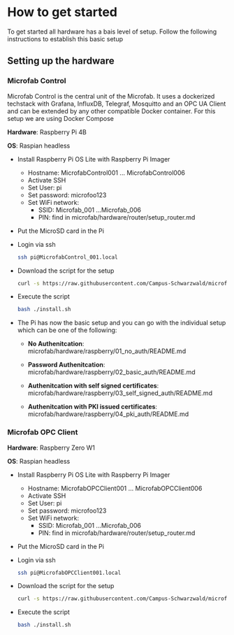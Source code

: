 # How to get started

To get started all hardware has a bais level of setup. 
Follow the following instructions to establish this basic setup

## Setting up the hardware

### Microfab Control

Microfab Control is the central unit of the Microfab. It uses a dockerized techstack with Grafana, InfluxDB, Telegraf, Mosquitto and an OPC UA Client and can be extended by any other compatible Docker container. For this setup we are using Docker Compose

**Hardware**: Raspberry Pi 4B

**OS**: Raspian headless

- Install Raspberry Pi OS Lite with Raspberry Pi Imager
    - Hostname: MicrofabControl001 ... MicrofabControl006
    - Activate SSH
    - Set User: pi
    - Set password: microfoo123
    - Set WiFi network:
      - SSID: Microfab_001 ...Microfab_006
      - PIN: find in microfab/hardware/router/setup_router.md
      

- Put the MicroSD card in the Pi


- Login via ssh
    ``` bash
    ssh pi@MicrofabControl_001.local
    ```

- Download the script for the setup
    ``` bash
    curl -s https://raw.githubusercontent.com/Campus-Schwarzwald/microfab/main/hardware/raspberry/initial_setup_control.sh >install.sh
    ```
  
- Execute the script
    ``` bash
    bash ./install.sh
    ```
  
- The Pi has now the basic setup and you can go with the individual setup which can be one of the following:

  - **No Authenitcation**: microfab/hardware/raspberry/01_no_auth/README.md

  - **Password Authenitcation**: microfab/hardware/raspberry/02_basic_auth/README.md

  - **Authenitcation with self signed certificates**: microfab/hardware/raspberry/03_self_signed_auth/README.md

  - **Authenitcation with PKI issued certificates**: microfab/hardware/raspberry/04_pki_auth/README.md

### Microfab OPC Client

**Hardware**: Raspberry Zero W1

**OS**: Raspian headless

- Install Raspberry Pi OS Lite with Raspberry Pi Imager
    - Hostname: MicrofabOPCClient001 ... MicrofabOPCClient006
    - Activate SSH
    - Set User: pi
    - Set password: microfoo123
    - Set WiFi network:
      - SSID: Microfab_001 ...Microfab_006
      - PIN: find in microfab/hardware/router/setup_router.md
      

- Put the MicroSD card in the Pi


- Login via ssh
    ``` bash
    ssh pi@MicrofabOPCClient001.local
    ```

- Download the script for the setup
    ``` bash
    curl -s https://raw.githubusercontent.com/Campus-Schwarzwald/microfab/main/hardware/raspberry/initial_setup_control.sh >install.sh
    ```
  
- Execute the script
    ``` bash
    bash ./install.sh
    ```

